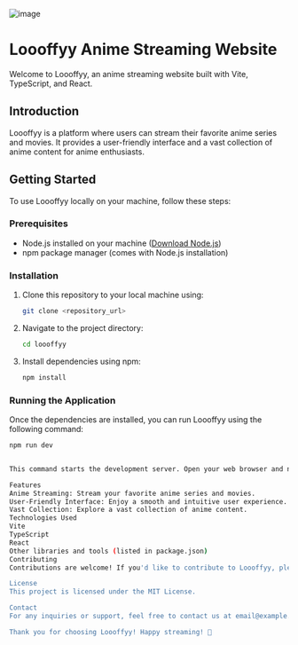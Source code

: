 ![image](https://github.com/Pythonwithsean/Loooffyy-Anime-Streaming-Website/assets/107402787/6d70a9ea-e6d5-4838-bed7-015dddb771a9)

# Loooffyy Anime Streaming Website

Welcome to Loooffyy, an anime streaming website built with Vite, TypeScript, and React.

## Introduction

Loooffyy is a platform where users can stream their favorite anime series and movies. It provides a user-friendly interface and a vast collection of anime content for anime enthusiasts.

## Getting Started

To use Loooffyy locally on your machine, follow these steps:

### Prerequisites

- Node.js installed on your machine ([Download Node.js](https://nodejs.org/))
- npm package manager (comes with Node.js installation)

### Installation

1. Clone this repository to your local machine using:

    ```bash
    git clone <repository_url>
    ```

2. Navigate to the project directory:

    ```bash
    cd loooffyy
    ```

3. Install dependencies using npm:

    ```bash
    npm install
    ```

### Running the Application

Once the dependencies are installed, you can run Loooffyy using the following command:

```bash
npm run dev


This command starts the development server. Open your web browser and navigate to http://localhost:3000 to access Loooffyy.

Features
Anime Streaming: Stream your favorite anime series and movies.
User-Friendly Interface: Enjoy a smooth and intuitive user experience.
Vast Collection: Explore a vast collection of anime content.
Technologies Used
Vite
TypeScript
React
Other libraries and tools (listed in package.json)
Contributing
Contributions are welcome! If you'd like to contribute to Loooffyy, please follow the Contributing Guidelines.

License
This project is licensed under the MIT License.

Contact
For any inquiries or support, feel free to contact us at email@example.com.

Thank you for choosing Loooffyy! Happy streaming! 🎉
